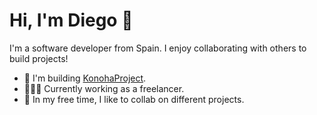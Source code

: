 # Hi, I'm Diego 👋
I'm a software developer from Spain. I enjoy collaborating with others to build projects!
- 🎿 I'm building [KonohaProject](https://github.com/Diegowh/KonohaProject).
- 👨🏽‍💻 Currently working as a freelancer.
- 🌱 In my free time, I like to collab on different projects.
